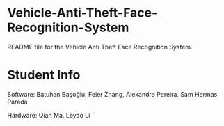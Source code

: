 # Vehicle-Anti-Theft-Face-Recognition-System

README file for the Vehicle Anti Theft Face Recognition System.

# Student Info

Software: Batuhan Başoğlu, Feier Zhang, Alexandre Pereira, Sam Hermas Parada

Hardware: Qian Ma, Leyao Li
